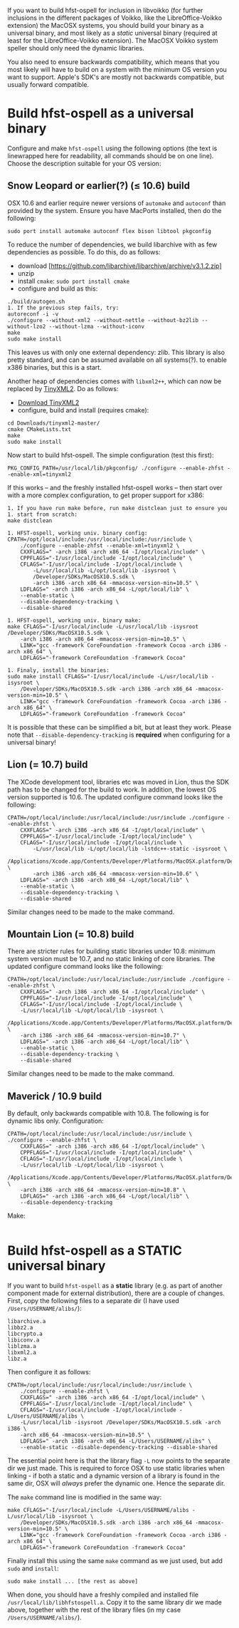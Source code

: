 If you want to build hfst-ospell for inclusion in libvoikko (for further inclusions in the different packages of Voikko, like the LibreOffice-Voikko extension) the MacOSX systems, you should build your binary as a universal binary, and most likely as a *static* universal binary (required at least for the LibreOffice-Voikko extension). The MacOSX Voikko system speller should only need the dynamic libraries.

You also need to ensure backwards compatibility, which means that you most likely will have to build on a system with the minimum OS version you want to support. Apple's SDK's are mostly not backwards compatible, but usually forward compatible.

# Build hfst-ospell as a universal binary

Configure and make `hfst-ospell` using the following options (the text is linewrapped here for readability, all commands should be on one line). Choose the description suitable for your OS version:

## Snow Leopard or earlier(?) (≤ 10.6) build

OSX 10.6 and earlier require newer versions of `automake` and `autoconf` than provided by the system. Ensure you have MacPorts installed, then do the following:

```
sudo port install automake autoconf flex bison libtool pkgconfig
```

To reduce the number of dependencies, we build libarchive with as few dependencies as possible. To do this, do as follows:

* download [https://github.com/libarchive/libarchive/archive/v3.1.2.zip]
* unzip
* install `cmake`: `sudo port install cmake`
* configure and build as this:

```
./build/autogen.sh
1. If the previous step fails, try:
autoreconf -i -v
./configure --without-xml2 --without-nettle --without-bz2lib --without-lzo2 --without-lzma --without-iconv
make
sudo make install
```

This leaves us with only one external dependency: zlib. This library is also
pretty standard, and can be assumed available on all systems(?).
to enable x386 binaries, but this is a start.

Another heap of dependencies comes with `libxml2++`, which can now be replaced
by [TinyXML2](http://www.grinninglizard.com/tinyxml2/). Do as follows:

* [Download TinyXML2](https://github.com/leethomason/tinyxml2/archive/master.zip)
* configure, build and install (requires cmake):

```
cd Downloads/tinyxml2-master/
cmake CMakeLists.txt
make
sudo make install
```

Now start to build hfst-ospell. The simple configuration (test this first):

```
PKG_CONFIG_PATH=/usr/local/lib/pkgconfig/ ./configure --enable-zhfst --enable-xml=tinyxml2
```

If this works – and the freshly installed hfst-ospell works – then start over
with a more complex configuration, to get proper support for x386:

```
1. If you have run make before, run make distclean just to ensure you
1. start from scratch:
make distclean

1. HFST-ospell, working univ. binary config:
CPATH=/opt/local/include:/usr/local/include:/usr/include \
	./configure --enable-zhfst --enable-xml=tinyxml2 \
	CXXFLAGS=" -arch i386 -arch x86_64 -I/opt/local/include" \
	CPPFLAGS="-I/usr/local/include -I/opt/local/include" \
	CFLAGS="-I/usr/local/include -I/opt/local/include \
		-L/usr/local/lib -L/opt/local/lib -isysroot \
		/Developer/SDKs/MacOSX10.5.sdk \
		-arch i386 -arch x86_64 -mmacosx-version-min=10.5" \
	LDFLAGS=" -arch i386 -arch x86_64 -L/opt/local/lib" \
	--enable-static \
	--disable-dependency-tracking \
	--disable-shared

1. HFST-ospell, working univ. binary make:
make CFLAGS="-I/usr/local/include -L/usr/local/lib -isysroot /Developer/SDKs/MacOSX10.5.sdk \
	-arch i386 -arch x86_64 -mmacosx-version-min=10.5" \
	LINK="gcc -framework CoreFoundation -framework Cocoa -arch i386 -arch x86_64" \
	LDFLAGS="-framework CoreFoundation -framework Cocoa"

1. Finaly, install the binaries:
sudo make install CFLAGS="-I/usr/local/include -L/usr/local/lib -isysroot \
	/Developer/SDKs/MacOSX10.5.sdk -arch i386 -arch x86_64 -mmacosx-version-min=10.5" \
	LINK="gcc -framework CoreFoundation -framework Cocoa -arch i386 -arch x86_64" \
	LDFLAGS="-framework CoreFoundation -framework Cocoa"
```

It is possible that these can be simplified a bit, but at least they work. Please note that `--disable-dependency-tracking` is **required** when configuring for a universal binary!

## Lion (= 10.7) build

The XCode development tool, libraries etc was moved in Lion, thus the SDK path has to be changed for the build to work. In addition, the lowest OS version supported is 10.6. The updated configure command looks like the following:

```
CPATH=/opt/local/include:/usr/local/include:/usr/include ./configure --enable-zhfst \
	CXXFLAGS=" -arch i386 -arch x86_64 -I/opt/local/include" \
	CPPFLAGS="-I/usr/local/include -I/opt/local/include" \
	CFLAGS="-I/usr/local/include -I/opt/local/include \
		-L/usr/local/lib -L/opt/local/lib -lstdc++-static -isysroot \
		/Applications/Xcode.app/Contents/Developer/Platforms/MacOSX.platform/Developer/SDKs/MacOSX10.6.sdk \
		-arch i386 -arch x86_64 -mmacosx-version-min=10.6" \
	LDFLAGS=" -arch i386 -arch x86_64 -L/opt/local/lib" \
	--enable-static \
	--disable-dependency-tracking \
	--disable-shared
```

Similar changes need to be made to the make command.

## Mountain Lion (= 10.8) build

There are stricter rules for building static libraries under 10.8: minimum system version must be 10.7, and no static linking of core libraries. The updated configure command looks like the following:

```
CPATH=/opt/local/include:/usr/local/include:/usr/include ./configure --enable-zhfst \
	CXXFLAGS=" -arch i386 -arch x86_64 -I/opt/local/include" \
	CPPFLAGS="-I/usr/local/include -I/opt/local/include" \
	CFLAGS="-I/usr/local/include -I/opt/local/include \
	-L/usr/local/lib -L/opt/local/lib -isysroot \
	/Applications/Xcode.app/Contents/Developer/Platforms/MacOSX.platform/Developer/SDKs/MacOSX10.7.sdk \
	-arch i386 -arch x86_64 -mmacosx-version-min=10.7" \
	LDFLAGS=" -arch i386 -arch x86_64 -L/opt/local/lib" \
	--enable-static \
	--disable-dependency-tracking \
	--disable-shared
```

Similar changes need to be made to the make command.

## Maverick / 10.9 build

By default, only backwards compatible with 10.8. The following is for dynamic libs only. Configuration:
```
CPATH=/opt/local/include:/usr/local/include:/usr/include \
./configure --enable-zhfst \
	CXXFLAGS=" -arch i386 -arch x86_64 -I/opt/local/include" \
	CPPFLAGS="-I/usr/local/include -I/opt/local/include" \
	CFLAGS="-I/usr/local/include -I/opt/local/include \
	-L/usr/local/lib -L/opt/local/lib -isysroot \
	/Applications/Xcode.app/Contents/Developer/Platforms/MacOSX.platform/Developer/SDKs/MacOSX10.8.sdk \
	-arch i386 -arch x86_64 -mmacosx-version-min=10.8" \
	LDFLAGS=" -arch i386 -arch x86_64 -L/opt/local/lib" \
	--disable-dependency-tracking
```

Make:
```
```

# Build hfst-ospell as a STATIC universal binary

If you want to build `hfst-ospell` as a **static** library (e.g. as part of another component made for external distribution), there are a couple of changes. First, copy the following files to a separate dir (I have used `/Users/USERNAME/alibs/`):

```
libarchive.a
libbz2.a
libcrypto.a
libiconv.a
liblzma.a
libxml2.a
libz.a
```

Then configure it as follows:

```
CPATH=/opt/local/include:/usr/local/include:/usr/include \
	./configure --enable-zhfst \
	CXXFLAGS=" -arch i386 -arch x86_64 -I/opt/local/include" \
	CPPFLAGS="-I/usr/local/include -I/opt/local/include" \
	CFLAGS="-I/usr/local/include -I/opt/local/include -L/Users/USERNAME/alibs \
	-L/usr/local/lib -isysroot /Developer/SDKs/MacOSX10.5.sdk -arch i386 \
	-arch x86_64 -mmacosx-version-min=10.5" \
	LDFLAGS=" -arch i386 -arch x86_64 -L/Users/USERNAME/alibs" \
	--enable-static --disable-dependency-tracking --disable-shared
```

The essential point here is that the library flag `-L` now points to the separate dir we just made. This is required to force OSX to use static libraries when linking - if both a static and a dynamic version of a library is found in the same dir, OSX will *always* prefer the dynamic one. Hence the separate dir.

The `make` command line is modified in the same way:

```
make CFLAGS="-I/usr/local/include -L/Users/USERNAME/alibs -L/usr/local/lib -isysroot \
	/Developer/SDKs/MacOSX10.5.sdk -arch i386 -arch x86_64 -mmacosx-version-min=10.5" \
	LINK="gcc -framework CoreFoundation -framework Cocoa -arch i386 -arch x86_64" \
	LDFLAGS="-framework CoreFoundation -framework Cocoa"
```

Finally install this using the same `make` command as we just used, but add `sudo` and `install`:

```
sudo make install ... [the rest as above]
```

When done, you should have a freshly compiled and installed file `/usr/local/lib/libhfstospell.a`. Copy it to the same library dir we made above, together with the rest of the library files (in my case `/Users/USERNAME/alibs/`).
